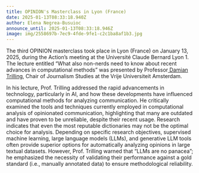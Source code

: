 ```yaml
---
title: OPINION's Masterclass in Lyon (France)
date: 2025-01-13T08:33:18.940Z
author: Elena Negrea-Busuioc
announce_until: 2025-01-13T08:33:18.946Z
image: img/2558697b-7ec9-4fde-9fe1-c2c1ba8af1b3.jpg
---
```

The third OPINION masterclass took place in Lyon (France) on January 13, 2025, during the Action’s meeting at the Université Claude Bernard Lyon 1. The lecture entitled “What also non-nerds need to know about recent advances in computational methods” was presented by Professor[ Damian Trilling](https://damiantrilling.net/en/), Chair of Journalism Studies at the Vrije Universiteit Amsterdam. 



In his lecture, Prof. Trilling addressed the rapid advancements in technology, particularly in AI, and how these developments have influenced computational methods for analyzing communication. He critically examined the tools and techniques currently employed in computational analysis of opinionated communication, highlighting that many are outdated and have proven to be unreliable, despite their recent usage. Research indicates that even the most reputable dictionaries may not be the optimal choice for analysis. Depending on specific research objectives, supervised machine learning, large language models (LLMs), and generative LLM tools often provide superior options for automatically analyzing opinions in large textual datasets. However, Prof. Trilling warned that “LLMs are no panacea”; he emphasized the necessity of validating their performance against a gold standard (i.e., manually annotated data) to ensure methodological reliability.
